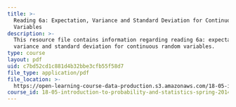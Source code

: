 ```yaml
---
title: >-
  Reading 6a: Expectation, Variance and Standard Deviation for Continuous Random
  Variables
description: >-
  This resource file contains information regarding reading 6a: expectation,
  variance and standard deviation for continuous random variables.
type: course
layout: pdf
uid: c7bd52cd1c881d4b32bbe3cfb55f58d7
file_type: application/pdf
file_location: >-
  https://open-learning-course-data-production.s3.amazonaws.com/18-05-introduction-to-probability-and-statistics-spring-2014/c7bd52cd1c881d4b32bbe3cfb55f58d7_MIT18_05S14_Reading6a.pdf
course_id: 18-05-introduction-to-probability-and-statistics-spring-2014
---
```

